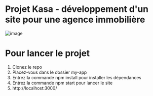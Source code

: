 # Projet Kasa - développement d'un site pour une agence immobilière 
![image](https://github.com/cl201ficelle/Kasa_Chedhomme_Melanie/assets/139238877/6c091a14-b747-4f7a-ba1a-2c5b4a8c5c8b)

# Pour lancer le projet 
1. Clonez le repo
2. Placez-vous dans le dossier my-app
3. Entrez la commande npm install pour installer les dépendances
4. Entrez la commande npm start pour lancer le site
5. http://localhost:3000/

